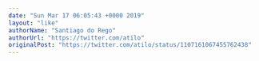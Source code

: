 ```yaml
---
date: "Sun Mar 17 06:05:43 +0000 2019"
layout: "like"
authorName: "Santiago do Rego"
authorUrl: "https://twitter.com/atilo"
originalPost: "https://twitter.com/atilo/status/1107161067455762438"
---
```

